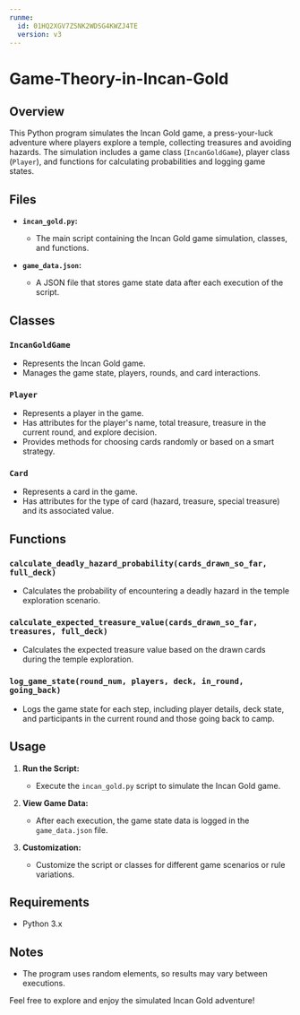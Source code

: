 ```yaml
---
runme:
  id: 01HQ2XGV7ZSNK2WDSG4KWZJ4TE
  version: v3
---
```


# Game-Theory-in-Incan-Gold

## Overview

This Python program simulates the Incan Gold game, a press-your-luck adventure where players explore a temple, collecting treasures and avoiding hazards. The simulation includes a game class (`IncanGoldGame`), player class (`Player`), and functions for calculating probabilities and logging game states.

## Files

- **`incan_gold.py`:**
  - The main script containing the Incan Gold game simulation, classes, and functions.

- **`game_data.json`:**
  - A JSON file that stores game state data after each execution of the script.

## Classes

### `IncanGoldGame`

- Represents the Incan Gold game.
- Manages the game state, players, rounds, and card interactions.

### `Player`

- Represents a player in the game.
- Has attributes for the player's name, total treasure, treasure in the current round, and explore decision.
- Provides methods for choosing cards randomly or based on a smart strategy.

### `Card`

- Represents a card in the game.
- Has attributes for the type of card (hazard, treasure, special treasure) and its associated value.

## Functions

### `calculate_deadly_hazard_probability(cards_drawn_so_far, full_deck)`

- Calculates the probability of encountering a deadly hazard in the temple exploration scenario.

### `calculate_expected_treasure_value(cards_drawn_so_far, treasures, full_deck)`

- Calculates the expected treasure value based on the drawn cards during the temple exploration.

### `log_game_state(round_num, players, deck, in_round, going_back)`

- Logs the game state for each step, including player details, deck state, and participants in the current round and those going back to camp.

## Usage

1. **Run the Script:**
   - Execute the `incan_gold.py` script to simulate the Incan Gold game.

2. **View Game Data:**
   - After each execution, the game state data is logged in the `game_data.json` file.

3. **Customization:**
   - Customize the script or classes for different game scenarios or rule variations.


## Requirements

- Python 3.x

## Notes

- The program uses random elements, so results may vary between executions.

Feel free to explore and enjoy the simulated Incan Gold adventure!
